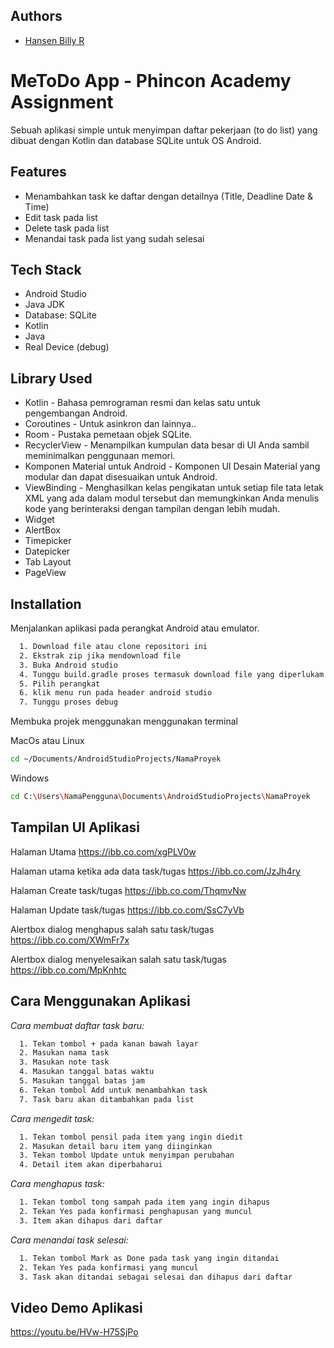## Authors

- [Hansen Billy R](https://github.com/Hansen50)


# MeToDo App - Phincon Academy Assignment

Sebuah aplikasi simple untuk menyimpan daftar pekerjaan (to do list) yang dibuat dengan Kotlin dan database SQLite untuk OS Android.


## Features

- Menambahkan task ke daftar dengan detailnya (Title, Deadline Date & Time)
- Edit task pada list
- Delete task pada list
- Menandai task pada list yang sudah selesai


## Tech Stack

- Android Studio
- Java JDK
- Database: SQLite
- Kotlin
- Java
- Real Device (debug)

## Library Used
- Kotlin - Bahasa pemrograman resmi dan kelas satu untuk pengembangan Android.
- Coroutines - Untuk asinkron dan lainnya..
- Room - Pustaka pemetaan objek SQLite.
- RecyclerView - Menampilkan kumpulan data besar di UI Anda sambil meminimalkan penggunaan memori.
- Komponen Material untuk Android - Komponen UI Desain Material yang modular dan dapat disesuaikan untuk Android.
- ViewBinding - Menghasilkan kelas pengikatan untuk setiap file tata letak XML yang ada dalam modul tersebut dan memungkinkan Anda menulis kode yang berinteraksi dengan tampilan dengan lebih mudah.
- Widget
- AlertBox
- Timepicker
- Datepicker
- Tab Layout
- PageView


## Installation



Menjalankan aplikasi pada perangkat Android atau emulator.

```bash
  1. Download file atau clone repositori ini
  2. Ekstrak zip jika mendownload file
  3. Buka Android studio
  4. Tunggu build.gradle proses termasuk download file yang diperlukam
  5. Pilih perangkat
  6. klik menu run pada header android studio
  7. Tunggu proses debug
```

Membuka projek menggunakan menggunakan terminal

MacOs atau Linux
```bash
cd ~/Documents/AndroidStudioProjects/NamaProyek
```
Windows
```bash
cd C:\Users\NamaPengguna\Documents\AndroidStudioProjects\NamaProyek
```

## Tampilan UI Aplikasi

Halaman Utama
https://ibb.co.com/xgPLV0w

Halaman utama ketika ada data task/tugas
https://ibb.co.com/JzJh4ry

Halaman Create task/tugas
https://ibb.co.com/ThqmvNw

Halaman Update task/tugas
https://ibb.co.com/SsC7yVb

Alertbox dialog menghapus salah satu task/tugas
https://ibb.co.com/XWmFr7x

Alertbox dialog menyelesaikan salah satu task/tugas
https://ibb.co.com/MpKnhtc

    
## Cara Menggunakan Aplikasi


*Cara membuat daftar task baru:*

```bash
  1. Tekan tombol + pada kanan bawah layar
  2. Masukan nama task
  3. Masukan note task
  4. Masukan tanggal batas waktu
  5. Masukan tanggal batas jam
  6. Tekan tombol Add untuk menambahkan task
  7. Task baru akan ditambahkan pada list
```


*Cara mengedit task:*

```bash
  1. Tekan tombol pensil pada item yang ingin diedit
  2. Masukan detail baru item yang diinginkan
  3. Tekan tombol Update untuk menyimpan perubahan
  4. Detail item akan diperbaharui
```

*Cara menghapus task:*

```bash
  1. Tekan tombol tong sampah pada item yang ingin dihapus
  2. Tekan Yes pada konfirmasi penghapusan yang muncul
  3. Item akan dihapus dari daftar
```


*Cara menandai task selesai:*

```bash
  1. Tekan tombol Mark as Done pada task yang ingin ditandai
  2. Tekan Yes pada konfirmasi yang muncul
  3. Task akan ditandai sebagai selesai dan dihapus dari daftar
```
## Video Demo Aplikasi
https://youtu.be/HVw-H75SjPo
